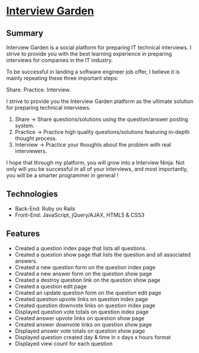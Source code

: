# [Interview Garden](https://interview-garden.herokuapp.com)

## Summary

Interview Garden is a social platform for preparing IT technical interviews. I strive to provide you with the best learning experience in preparing interviews for companies in the IT industry.

To be successful in landing a software engineer job offer, I believe it is mainly repeating these three important steps:

Share.  Practice.  Interview.

I strive to provide you the Interview Garden platform as the ultimate solution for preparing technical interviews.

1. Share -> Share questions/solutions using the question/answer posting system.
2. Practice -> Practice high quality questions/solutions featuring in-depth thought process.
3. Interview -> Practice your thoughts about the problem with real interviewers.

I hope that through my platform, you will grow into a Interview Ninja. Not only will you be successful in all of your interviews, and most importantly, you will be a smarter programmer in general !

## Technologies

- Back-End: Ruby on Rails
- Front-End: JavaScript, jQuery/AJAX, HTML5 & CSS3

## Features

- Created a question index page that lists all questions.
- Created a question show page that lists the question and all associated answers.
- Created a new question form on the question index page
- Created a new answer form on the question show page
- Created a destroy question link on the question show page
- Created a question edit page
- Created an update question form on the question edit page
- Created question upvote links on question index page
- Created question downvote links on question index page
- Displayed question vote totals on question index page
- Created answer upvote links on question show page
- Created answer downvote links on question show page
- Displayed answer vote totals on question show page
- Displayed question created day & time in x days x hours format
- Displayed view count for each question
